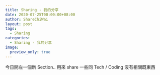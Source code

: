 ```yaml
---
title: Sharing - 我的分享
date: 2020-07-25T00:00:00+08:00
author: ShareChiWai
layout: post
tags:
  - Sharing
categories:
  - Sharing - 我的分享
image:
  preview_only: true
---
```

今日開左一個新 Section..
用來 share 一些同 Tech / Coding 沒有相關既東西